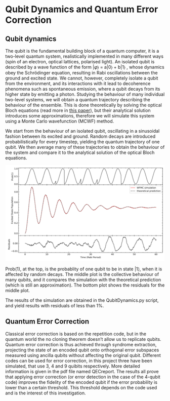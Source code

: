 # Qubit Dynamics and Quantum Error Correction

## Qubit dynamics
The qubit is the fundamental building block of a quantum computer, it is a two-level quantum system, realistically implemented in many different ways (spin of an electron, optical lattices, polarised light). An isolated qubit is described by a wave function of the form |𝜑⟩ = a|0⟩ + b|1⟩ , whose dynamics obey the Schrödinger equation, resulting in Rabi oscillations between the ground and excited state. We cannot, however, completely isolate a qubit from the environment, and its interactions with it lead to decoherence phenomena such as spontaneous emission, where a qubit decays from its higher state by emitting a photon. Studying the behaviour of many individual two-level systems, we will obtain a quantum trajectory describing the behaviour of the ensemble. This is done theoretically by solving the optical Bloch equations (read more in [this paper](https://www.researchgate.net/publication/243218822_Analytic_solutions_of_the_optical_Bloch_equations)), but their analytical solution introduces some approximations, therefore we will simulate this system using a Monte Carlo wavefunction (MCWF) method.

We start from the behaviour of an isolated qubit, oscillating in a sinusoidal fashion between its excited and ground. Random decays are introduced probabilistically for every timestep, yielding the quantum trajectory of one qubit. We then average many of these trajectories to obtain the behaviour of the system and compare it to the analytical solution of the optical Bloch equations.

![Alt text](Picture1.png)

Prob(1), at the top, is the probablity of one qubit to be in state |1⟩, when it is affected by random decays.
The middle plot is the collective behaviour of many qubits, and it compares the simulation with the theoretical prediction (which is still an approximation).
The bottom plot shows the residuals for the middle plot.

The results of the simulation are obtained in the QubitDynamics.py script, and yield results with residuals of less than 1%.


## Quantum Error Correction

Classical error correction is based on the repetition code, but in the quantum world the no cloning theorem doesn’t allow us to replicate qubits. Quantum error correction is thus achieved through syndrome extraction, projecting the state of an encoded qubit onto orthogonal error subspaces measured using ancilla qubits without affecting the original qubit. Different codes can be used for error correction, in this project three have been simulated, that use 3, 4 and 9 quibits respectively. More detailed information is given in the pdf file named QECreport. The results all prove that applying error correction (or error detection in the case of the 4-qubit code) improves the fidelity of the encoded qubit if the error probability is lower than a certain threshold. This threshold depends on the code used and is the interest of this investigation.
